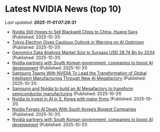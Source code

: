 # Latest NVIDIA News (top 10)
_Last updated: **2025-11-01 07:29:31**_

- [Nvidia Still Hopes to Sell Blackwell Chips to China, Huang Says](https://biztoc.com/x/94ea2694a0ff023e) (Published: 2025-10-31)
- [Tokyo Electron Gives Cautious Outlook in Warning on AI Optimism](https://finance.yahoo.com/news/tokyo-electron-gives-cautious-outlook-072035517.html) (Published: 2025-10-31)
- [Genomics Data Analysis Market Size to Surpass USD 28.74 Bn by 2034](https://www.globenewswire.com/news-release/2025/10/31/3178133/0/en/Genomics-Data-Analysis-Market-Size-to-Surpass-USD-28-74-Bn-by-2034.html) (Published: 2025-10-31)
- [Nvidia partners with South Korean government, companies to boost AI development](https://economictimes.indiatimes.com/tech/technology/nvidia-partners-with-south-korean-government-companies-to-boost-ai-development/articleshow/124987654.cms) (Published: 2025-10-31)
- [Samsung Teams With NVIDIA To Lead the Transformation of Global Intelligent Manufacturing Through New AI Megafactory](https://news.samsung.com/global/samsung-teams-with-nvidia-to-lead-the-transformation-of-global-intelligent-manufacturing-through-new-ai-megafactory) (Published: 2025-10-31)
- [Samsung and Nvidia to build an AI Megafactory to transform semiconductor manufacturing](https://biztoc.com/x/e27529004dfcf785) (Published: 2025-10-31)
- [Nvidia to invest in AI in S. Korea with major firms](https://biztoc.com/x/2bd91d5d27b5dc3a) (Published: 2025-10-31)
- [Nvidia Forges AI Deals With South Korea’s Biggest Companies](https://biztoc.com/x/bc9de71f6e372f36) (Published: 2025-10-31)
- [Nvidia partners with South Korean government, companies to boost AI development](https://financialpost.com/pmn/nvidia-partners-with-south-korean-government-companies-to-boost-ai-development) (Published: 2025-10-31)
